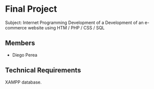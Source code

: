 # Final Project 
  Subject:  Internet Programming
  Development of a Development of an e-commerce website using HTM / PHP / CSS / SQL
  ## Members
 - Diego Perea
 ## Technical Requirements
XAMPP database.
 
